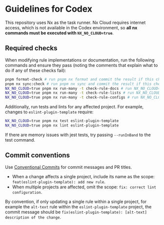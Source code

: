 # Guidelines for Codex

This repository uses Nx as the task runner. Nx Cloud requires internet access, which is not available in the Codex environment, so **all nx commands must be executed with `NX_NO_CLOUD=true`**.

## Required checks

When modifying rule implementations or documentation, run the following commands and ensure they pass (noting the comments that explain what to do if any of these checks fail):

```bash
pnpm format-check # run pnpm nx format and commit the result if this check fails
pnpm nx sync:check # run pnpm nx sync and commit the result if this check fails
NX_NO_CLOUD=true pnpm nx run-many -t check-rule-docs # run NX_NO_CLOUD=true pnpm nx run-many -t update-rule-docs and commit the result if this check fails
NX_NO_CLOUD=true pnpm nx run-many -t check-rule-lists # run NX_NO_CLOUD=true pnpm nx run-many -t update-rule-lists and commit the result if this check fails
NX_NO_CLOUD=true pnpm nx run-many -t check-rule-configs # run NX_NO_CLOUD=true pnpm nx run-many -t update-rule-configs and commit the result if this check fails
```

Additionally, run tests and lints for any affected project. For example, changes to `eslint-plugin-template` require:

```bash
NX_NO_CLOUD=true pnpm nx test eslint-plugin-template
NX_NO_CLOUD=true pnpm nx lint eslint-plugin-template
```

If there are memory issues with jest tests, try passing `--runInBand` to the test command.

## Commit conventions

Use [Conventional Commits](https://www.conventionalcommits.org/) for commit messages and PR titles.

- When a change affects a single project, include its name as the scope: `feat(eslint-plugin-template): add new rule`.
- When multiple projects are affected, omit the scope: `fix: correct lint configuration`.

By convention, if only updating a single rule within a single project, for example the `alt-text` rule within the `eslint-plugin-template` project, the commit message should be `fix(eslint-plugin-template): [alt-text] description of the change`.
